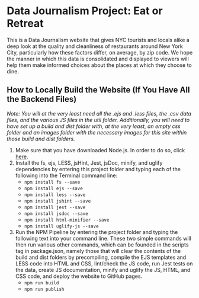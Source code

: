 # Data Journalism Project: Eat or Retreat

This is a Data Journalism website that gives NYC tourists and locals alike a deep look at the quality and cleanliness of restaurants around New York City, particularly how these factors differ, on average, by zip code. We hope the manner in which this data is consolidated and displayed to viewers will help them make informed choices about the places at which they choose to dine.

## How to Locally Build the Website (If You Have All the Backend Files)
*Note: You will at the very least need all the .ejs and .less files, the .csv data files, and the various JS files in the util folder. Additionally, you will need to have set up a build and dist folder with, at the very least, an empty css folder and an images folder with the necessary images for this site within those build and dist folders.*
1. Make sure that you have downloaded Node.js. In order to do so, click [here](https://nodejs.org/en/download/).
2. Install the fs, ejs, LESS, jsHint, Jest, jsDoc, minify, and uglify dependencies by entering this project folder and typing each of the following into the Terminal command line:
    * `npm install fs --save`
    * `npm install ejs --save`
    * `npm install less --save`
    * `npm install jshint --save`
    * `npm install jest --save`
    * `npm install jsdoc --save`
    * `npm install html-minifier --save`
    * `npm install uglify-js --save`
3. Run the NPM Pipeline by entering the project folder and typing the following text into your command line. These two simple commands will then run various other commands, which can be founded in the scripts tag in package.json, namely those that will clear the contents of the build and dist folders by precompiling, compile the EJS templates and LESS code into HTML and CSS, lint/check the JS code, run Jest tests on the data, create JS documentation, minify and uglify the JS, HTML, and CSS code, and deploy the website to GitHub pages.
    * `npm run build`
    * `npm run publish`
